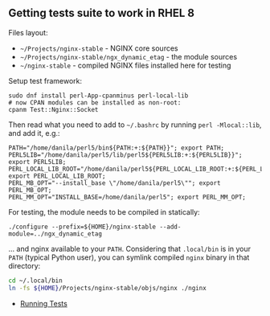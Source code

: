 ## Getting tests suite to work in RHEL 8

Files layout:

* `~/Projects/nginx-stable` - NGINX core sources
* `~/Projects/nginx-stable/ngx_dynamic_etag` - the module sources
* `~/nginx-stable` - compiled NGINX files installed here for testing

Setup test framework:

    sudo dnf install perl-App-cpanminus perl-local-lib
    # now CPAN modules can be installed as non-root: 
    cpanm Test::Nginx::Socket
    
Then read what you need to add to `~/.bashrc` by running `perl -Mlocal::lib`, and add it, e.g.:

```
PATH="/home/danila/perl5/bin${PATH:+:${PATH}}"; export PATH;
PERL5LIB="/home/danila/perl5/lib/perl5${PERL5LIB:+:${PERL5LIB}}"; export PERL5LIB;
PERL_LOCAL_LIB_ROOT="/home/danila/perl5${PERL_LOCAL_LIB_ROOT:+:${PERL_LOCAL_LIB_ROOT}}"; export PERL_LOCAL_LIB_ROOT;
PERL_MB_OPT="--install_base \"/home/danila/perl5\""; export PERL_MB_OPT;
PERL_MM_OPT="INSTALL_BASE=/home/danila/perl5"; export PERL_MM_OPT;
```

For testing, the module needs to be compiled in statically:

    ./configure --prefix=${HOME}/nginx-stable --add-module=../ngx_dynamic_etag

... and nginx available to your `PATH`. Considering that `.local/bin` is in your `PATH` (typical Python user), 
you can symlink compiled `nginx` binary in that directory:

```bash
cd ~/.local/bin
ln -fs ${HOME}/Projects/nginx-stable/objs/nginx ./nginx
```

* [Running Tests](https://openresty.gitbooks.io/programming-openresty/content/testing/running-tests.html)